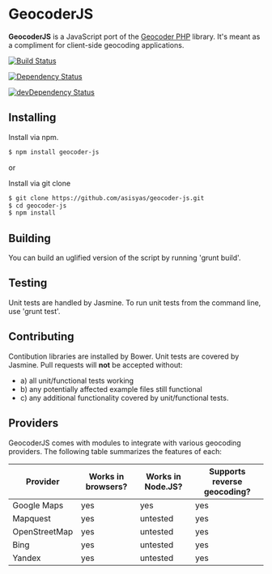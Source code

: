 GeocoderJS
==========

**GeocoderJS** is a JavaScript port of the [Geocoder
PHP](http://geocoder-php.org/Geocoder/) library. It's meant as a compliment for
client-side geocoding applications.

[![Build
Status](https://api.travis-ci.org/Asisyas/geocoder-js.svg?branch=master)](https://travis-ci.org/geocoder-php/geocoder-js)

[![Dependency Status](https://david-dm.org/asisyas/geocoder-js.svg)](https://david-dm.org/geocoder-php/geocoder-js)

[![devDependency Status](https://david-dm.org/asisyas/geocoder-js/dev-status.png)](https://david-dm.org/asisyas/geocoder-js#info=devDependencies)

Installing
--------

Install via npm.

```bash
$ npm install geocoder-js
```

or

Install via git clone

```bash
$ git clone https://github.com/asisyas/geocoder-js.git
$ cd geocoder-js
$ npm install
```

Building
--------

You can build an uglified version of the script by running 'grunt build'.

Testing
-------

Unit tests are handled by Jasmine. To run unit tests from the command line, use 'grunt test'.

Contributing
------------

Contibution libraries are installed by Bower. Unit tests are covered by Jasmine.
Pull requests will **not** be accepted without:

* a) all unit/functional tests working
* b) any potentially affected example files still functional
* c) any additional functionality covered by unit/functional tests.

Providers
---------

GeocoderJS comes with modules to integrate with various geocoding providers.
The following table summarizes the features of each:

<table>
  <thead>
    <tr>
      <th>Provider</th>
      <th>Works in browsers?</th>
      <th>Works in Node.JS?</th>
      <th>Supports reverse geocoding?</th>
    </tr>
  </thead>
  <tbody>
    <tr>
      <td>Google Maps</td>
      <td>yes</td>
      <td>yes</td>
      <td>yes</td>
    </tr>
    <tr>
      <td>Mapquest</td>
      <td>yes</td>
      <td>untested</td>
      <td>yes</td>
    </tr>
    <tr>
      <td>OpenStreetMap</td>
      <td>yes</td>
      <td>untested</td>
      <td>yes</td>
    </tr>
    <tr>
      <td>Bing</td>
      <td>yes</td>
      <td>untested</td>
      <td>yes</td>
    </tr>
    <tr>
      <td>Yandex</td>
      <td>yes</td>
      <td>untested</td>
      <td>yes</td>
    </tr>
  </tbody>
</table>

